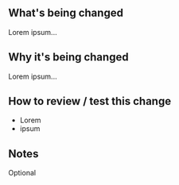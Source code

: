 ## What's being changed

Lorem ipsum...

## Why it's being changed

Lorem ipsum...

## How to review / test this change

- Lorem
- ipsum

## Notes

Optional
